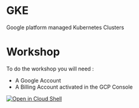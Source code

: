 # GKE
Google platform managed Kubernetes Clusters


# Workshop

To do the workshop you will need :
- A Google Account
- A Billing Account activated in the GCP Console

[![Open in Cloud Shell](https://gstatic.com/cloudssh/images/open-btn.svg)](https://ssh.cloud.google.com/cloudshell/editor?cloudshell_git_repo=https%3A%2F%2Fgithub.com%2FRbillon59%2Fguilde-technique-cgi-presentation-gke&cloudshell_git_branch=master&cloudshell_tutorial=Tutorial.md)
